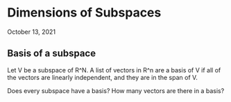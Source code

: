 # Dimensions of Subspaces
October 13, 2021

## Basis of a subspace
Let V be a subspace of R^N. A list of vectors in R^n are a basis of V if all of the vectors are linearly independent, and they are in the span of V.

Does every subspace have a basis? How many vectors are there in a basis?


